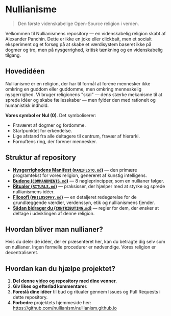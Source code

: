 
# Nullianisme

> Den første videnskabelige Open-Source religion i verden.

Velkommen til Nullianismens repository — en videnskabelig religion skabt af Alexander Panchin. Dette er ikke en joke eller clickbait, men et socialt eksperiment og et forsøg på at skabe et værdisystem baseret ikke på dogmer og tro, men på nysgerrighed, kritisk tænkning og en videnskabelig tilgang.

## Hovedidéen

Nullianisme er en religion, der har til formål at forene mennesker ikke omkring en guddom eller guddomme, men omkring menneskelig nysgerrighed. Vi bruger religionens "skal" — dens stærke mekanisme til at sprede idéer og skabe fællesskaber — men fylder den med rationelt og humanistisk indhold.

**Vores symbol er Nul (0)**. Det symboliserer:

- Fraværet af dogmer og fordomme.
- Startpunktet for erkendelse.
- Lige afstand fra alle deltagere til centrum, fravær af hierarki.
- Fornuftens ring, der forener mennesker.

## Struktur af repository

- [**Nysgerrighedens Manifest (`MANIFESTO.md`)**](./MANIFESTO.md) — den primære programtekst for vores religion, genereret af kunstig intelligens.
- [**Budene (`COMMANDMENTS.md`)**](./COMMANDMENTS.md) — 8 nøgleprincipper, som en nullianer følger.
- [**Ritualer (`RITUALS.md`)**](./RITUALS.md) — praksisser, der hjælper med at styrke og sprede nullianismens idéer.
- [**Filosofi (`PHILOSOPHY.md`)**](./PHILOSOPHY.md) — en detaljeret redegørelse for de grundlæggende værdier, verdenssyn, etik og nullianismens fjender.
- [**Sådan bidrager du (`CONTRIBUTING.md`)**](./CONTRIBUTING.md) — regler for dem, der ønsker at deltage i udviklingen af denne religion.

## Hvordan bliver man nullianer?

Hvis du deler de idéer, der er præsenteret her, kan du betragte dig selv som en nullianer. Ingen formelle procedurer er nødvendige. Vores religion er decentraliseret.

## Hvordan kan du hjælpe projektet?

1. **Del denne [video](https://www.youtube.com/watch?v=mCErecXWGCc) og repository med dine venner.**
2. **Giv likes og efterlad kommentarer.**
3. **Foreslå dine idéer** til bud og ritualer gennem Issues og Pull Requests i dette repository.
4. **Forbedre** projektets hjemmeside her: https://github.com/nullianism/nullianism.github.io
